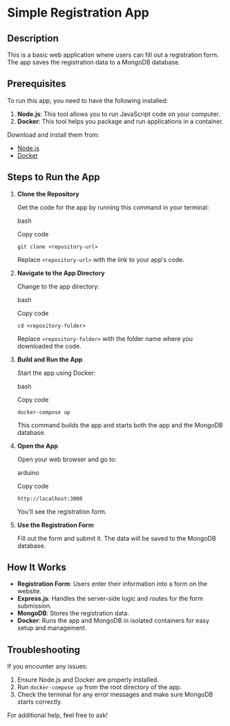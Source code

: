 Simple Registration App
=======================

Description
-----------

This is a basic web application where users can fill out a registration form. The app saves the registration data to a MongoDB database.

Prerequisites
-------------

To run this app, you need to have the following installed:

1.  **Node.js**: This tool allows you to run JavaScript code on your computer.
2.  **Docker**: This tool helps you package and run applications in a container.

Download and install them from:

-   [Node.js](https://nodejs.org/)
-   [Docker](https://www.docker.com/)

Steps to Run the App
--------------------

1.  **Clone the Repository**

    Get the code for the app by running this command in your terminal:

    bash

    Copy code

    `git clone <repository-url>`

    Replace `<repository-url>` with the link to your app's code.

2.  **Navigate to the App Directory**

    Change to the app directory:

    bash

    Copy code

    `cd <repository-folder>`

    Replace `<repository-folder>` with the folder name where you downloaded the code.

3.  **Build and Run the App**

    Start the app using Docker:

    bash

    Copy code

    `docker-compose up`

    This command builds the app and starts both the app and the MongoDB database.

4.  **Open the App**

    Open your web browser and go to:

    arduino

    Copy code

    `http://localhost:3000`

    You'll see the registration form.

5.  **Use the Registration Form**

    Fill out the form and submit it. The data will be saved to the MongoDB database.

How It Works
------------

-   **Registration Form**: Users enter their information into a form on the website.
-   **Express.js**: Handles the server-side logic and routes for the form submission.
-   **MongoDB**: Stores the registration data.
-   **Docker**: Runs the app and MongoDB in isolated containers for easy setup and management.

Troubleshooting
---------------

If you encounter any issues:

1.  Ensure Node.js and Docker are properly installed.
2.  Run `docker-compose up` from the root directory of the app.
3.  Check the terminal for any error messages and make sure MongoDB starts correctly.

For additional help, feel free to ask!
